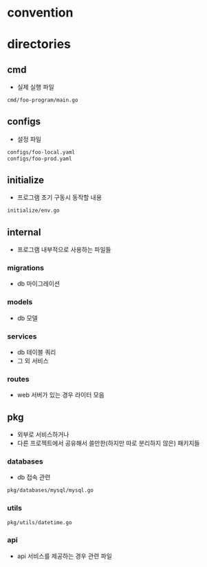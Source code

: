 # convention


# directories
## cmd
- 실제 실행 파일

```bash
cmd/foo-program/main.go
```


## configs
- 설정 파일

```bash
configs/foo-local.yaml
configs/foo-prod.yaml
```

## initialize
- 프로그램 초기 구동시 동작할 내용

```bash
initialize/env.go
```

## internal
- 프로그램 내부적으로 사용하는 파일들

### migrations
- db 마이그레이션

### models
- db 모델

### services
- db 테이블 쿼리
- 그 외 서비스

### routes
- web 서버가 있는 경우 라이터 모음


## pkg
- 외부로 서비스하거나
- 다른 프로젝트에서 공유해서 쓸만한(하지만 따로 분리하지 않은) 패키지들

### databases
- db 접속 관련

```bash
pkg/databases/mysql/mysql.go
```

### utils

```bash
pkg/utils/datetime.go
```

### api
- api 서비스를 제공하는 경우 관련 파일